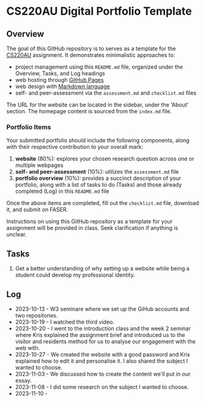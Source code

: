 # CS220AU Digital Portfolio Template

## Overview
The goal of this GitHub repository is to serves as a template for the [CS220AU](https://navigatingthedigitalworld.com/docs/cs220au) assignment. It demonstrates minimalistic approaches to:

- project management using this `README.md` file, organized under the Overview, Tasks, and Log headings
- web hosting through [GitHub Pages](https://pages.github.com/)
- web design with [Markdown language](https://guides.github.com/features/mastering-markdown/)
- self- and peer-assessment via the `assessment.md` and `checklist.md` files

The URL for the website can be located in the sidebar, under the 'About' section. The homepage content is sourced from the `index.md` file.

### Portfolio Items
Your submitted portfolio should include the following components, along with their respective contribution to your overall mark:

1. **website** (80%): explores your chosen research question across one or multiple webpages
2. **self- and peer-assessment** (10%): utilizes the `assessment.md` file
3. **portfolio overview** (10%): provides a succinct description of your portfolio, along with a list of tasks to do (Tasks) and those already completed (Log) in this `README.md` file

Once the above items are completed, fill out the `checklist.md` file, download it, and submit on FASER.

Instructions on using this GitHub repository as a template for your assignment will be provided in class. Seek clarification if anything is unclear.

## Tasks
1. Get a better understanding of why setting up a website while being a student could develop my professional identity.

## Log
- 2023-10-13 - W3 seminare where we set up the GiHub accounts and two repositories.
- 2023-10-19 - I watched the third video.
- 2023-10-20 - I went to the introduction class and the week 2 seminar where Kris explained the assignment brief and introduced us to the visitor and residents method for us to analyse our engagement with the web with.
- 2023-10-27 - We created the website with a good password and Kris explained how to edit it and personalise it. I also shared the subject I wanted to choose.
- 2023-11-03 - We discussed how to create the content we'll put in our essay.
- 2023-11-08 - I did some research on the subject I wanted to choose.
- 2023-11-10 - 
